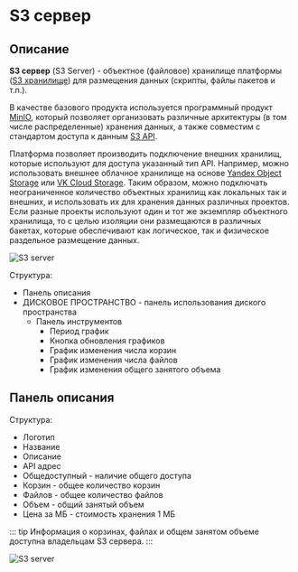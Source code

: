 # S3 сервер

## Описание

**S3 сервер** (S3 Server) - объектное (файловое) хранилище платформы ([S3 хранилище](/docs/intro/architecture.md#компоненты)) для размещения данных (скрипты, файлы пакетов и т.п.).

В качестве базового продукта используется программный продукт [MinIO](https://min.io/), который позволяет организовать различные архитектуры (в том числе распределенные) хранения данных, а также совместим с стандартом доступа к данным [S3 API](https://docs.aws.amazon.com/AmazonS3/latest/API/Welcome.html).

Платформа позволяет производить подключение внешних хранилищ, которые используют для доступа указанный тип API. Например, можно использовать внешнее облачное хранилище на основе [Yandex Object Storage](https://cloud.yandex.com/en/services/storage) или [VK Cloud Storage](https://mcs.mail.ru/storage/). Таким образом, можно подключать неограниченное количество объектных хранилищ как локальных так и внешних, и использовать их для хранения данных различных проектов. Если разные проекты используют один и тот же экземпляр объектного хранилища, то с целью изоляции они размещаются в различных бакетах, которые обеспечивают как логическое, так и физическое раздельное размещение данных.

![S3 server](/images/common/s3server_full.png)

Структура:

- Панель описания
- <span class='iconify-inline' data-icon='mdi:folder-information'></span> ДИСКОВОЕ ПРОСТРАНСТВО - панель использования диского пространства
  - Панель инструментов
    - <span class='iconify-inline' data-icon='mdi:calendar-range'></span> Период график
    - <span class='iconify-inline' data-icon='mdi:refresh'></span> Кнопка обновления графиков
    - График изменения числа корзин
    - График изменения числа файлов
    - График изменения общего занятого объема

## Панель описания

Структура:

- Логотип
- Название
- Описание
- <span class='iconify-inline' data-icon='mdi:link'></span> API адрес
- <span class='iconify-inline' data-icon='mdi:eye' style="color: blue"></span> Общедоступный - наличие общего доступа
- <span class='iconify-inline' data-icon='mdi:bucket-outline'></span> Корзин - общее количество корзин
- <span class='iconify-inline' data-icon='mdi:file-multiple-outline'></span> Файлов - общее количество файлов
- <span class='iconify-inline' data-icon='mdi:harddisk'></span> Объем - общий занятый объем
- <span class='iconify-inline' data-icon='mdi:cash'></span> Цена за МБ - стоимость хранения 1 МБ

::: tip <span class='iconify' data-icon='mdi:information' style='color: #42b983; font-size: 24px;'></span>
Информация о <span class='iconify-inline' data-icon='mdi:bucket-outline'></span> корзинах, <span class='iconify-inline' data-icon='mdi:file-multiple-outline'></span> файлах и общем занятом <span class='iconify-inline' data-icon='mdi:harddisk'></span> объеме доступна владельцам S3 сервера.
:::

![S3 server](/images/common/s3server.png)
